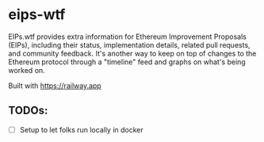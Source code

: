 # eips-wtf

EIPs.wtf provides extra information for Ethereum Improvement Proposals (EIPs), including their status, implementation details, related pull requests, and community feedback. It's another way to keep on top of changes to the Ethereum protocol through a "timeline" feed and graphs on what's being worked on.

Built with https://railway.app


## TODOs:

- [ ] Setup to let folks run locally in docker
